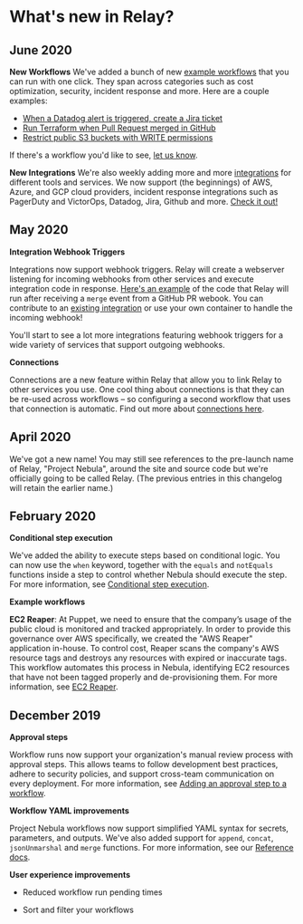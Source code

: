 # What's new in Relay?

## June 2020

**New Workflows**
We've added a bunch of new [example workflows](https://relay.sh/workflows) that you can run with one click. They span across categories such as cost optimization, security, incident response and more. Here are a couple examples:

- [When a Datadog alert is triggered, create a Jira ticket](https://relay.sh/workflows/datadog-to-jira/)
- [Run Terraform when Pull Request merged in GitHub](https://relay.sh/workflows/terraform-continuous-deployment/)
- [Restrict public S3 buckets with WRITE permissions](https://relay.sh/workflows/s3-restrict-public-write-buckets/)

If there's a workflow you'd like to see, [let us know](mailto:relay@puppet.com).

**New Integrations**
We're also weekly adding more and more [integrations](https://relay.sh/integrations) for different tools and services. We now support (the beginnings) of AWS, Azure, and GCP cloud providers, incident response integrations such as PagerDuty and VictorOps, Datadog, Jira, Github and more. [Check it out!](https://relay.sh/integrations)

## May 2020

**Integration Webhook Triggers** 

Integrations now support webhook triggers. Relay will create a webserver listening for incoming webhooks from other services and execute integration code in response. [Here's an example](https://github.com/relay-integrations/relay-github/tree/master/triggers/pull-request-merged/handler.py) of the code that Relay will run after receiving a `merge` event from a GitHub PR webook. You can contribute to an [existing integration](https://github.com/relay-integrations/relay-github) or use your own container to handle the incoming webhook! 

You'll start to see a lot more integrations featuring webhook triggers for a wide variety of services that support outgoing webhooks. 


**Connections**

Connections are a new feature within Relay that allow you to link Relay to other services you use. One cool thing about connections is that they can be re-used across workflows – so configuring a second workflow that uses that connection is automatic. Find out more about [connections here](./using-workflows/adding-connections.md).

## April 2020

We've got a new name! You may still see references to the pre-launch name of Relay, "Project Nebula", around the site and source code but we're officially going to be called Relay. (The previous entries in this changelog will retain the earlier name.)

## February 2020

**Conditional step execution**

We've added the ability to execute steps based on conditional logic. You can now use the `when` keyword, together with the `equals` and `notEquals` functions inside a step to control whether Nebula should execute the step. For more information, see [Conditional step execution](./using-workflows/conditionals.md).

**Example workflows**

**EC2 Reaper**: At Puppet, we need to ensure that the company’s usage of the public cloud is monitored and tracked appropriately. In order to provide this governance over AWS specifically, we created the "AWS Reaper" application in-house. To control cost, Reaper scans the company's AWS resource tags and destroys any resources with expired or inaccurate tags. This workflow automates this process in Nebula, identifying EC2 resources that have not been tagged properly and de-provisioning them. For more information, see [EC2 Reaper](https://relay.sh/workflows/ec2-reaper).

## December 2019

**Approval steps**

Workflow runs now support your organization's manual review process with approval steps. This allows teams to follow development best practices, adhere to security policies, and support cross-team communication on every deployment. For more information, see [Adding an approval step to a workflow](using-workflows/adding-an-approval-step.md).

**Workflow YAML improvements**

Project Nebula workflows now support simplified YAML syntax for secrets, parameters, and outputs. We've also added support for `append`, `concat`, `jsonUnmarshal` and `merge` functions. For more information, see our [Reference docs](reference.md).

**User experience improvements**

-   Reduced workflow run pending times

-   Sort and filter your workflows

